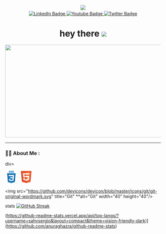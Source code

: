 <div id="header" align="center">
  
  <img src="https://media-exp2.licdn.com/dms/image/C5603AQGxU-ZVAijEaQ/profile-displayphoto-shrink_800_800/0/1654739121186?e=1660176000&v=beta&t=v5mi1TY2eLAw-1uVH81iRI3oAeOWWIYR7-On9cjSdDw" width="100">

</div>
<div id="badges" align="center">
  <a href="https://www.linkedin.com/in/sergioandresherreravelasquez/">
    <img src="https://img.shields.io/badge/LinkedIn-blue?style=for-the-badge&logo=linkedin&logoColor=white" alt="LinkedIn Badge"/>
  </a>
  <a href="https://www.youtube.com/channel/UCHCa8wW5XU6hK08pdhDreug">
    <img src="https://img.shields.io/badge/YouTube-red?style=for-the-badge&logo=youtube&logoColor=white" alt="Youtube Badge"/>
  </a>
  <a href="https://twitter.com/sahvsergio">
    <img src="https://img.shields.io/badge/Twitter-blue?style=for-the-badge&logo=twitter&logoColor=white" alt="Twitter Badge"/>
  </a>
</div>

<h1 align="center">
  hey there
  <img src="https://media.giphy.com/media/v7WM6sLcnGIc8/giphy.gif" width="50px"/>
</h1>


<div align="center">
  <img src="https://cdn.pixabay.com/photo/2016/09/08/04/12/programmer-1653351_960_720.png" width="600" height="300"/>
</div>


---

### :man_technologist: About Me :


div>



  <img src="https://github.com/devicons/devicon/blob/master/icons/css3/css3-plain-wordmark.svg"  title="CSS3" alt="CSS" width="40" height="40"/>&nbsp;
  <img src="https://github.com/devicons/devicon/blob/master/icons/html5/html5-original.svg" title="HTML5" alt="HTML" width="40" height="40"/>&nbsp;


  <img src="https://github.com/devicons/devicon/blob/master/icons/git/git-original-wordmark.svg" title="Git" **alt="Git" width="40" height="40"/>
</div>



stats
[![GitHub Streak](http://github-readme-streak-stats.herokuapp.com?user=your-github-username&theme=dark&background=000000)](https://git.io/streak-stats)


(https://github-readme-stats.vercel.app/api/top-langs/?username=sahvsergio&layout=compact&theme=vision-friendly-dark)](https://github.com/anuraghazra/github-readme-stats)
